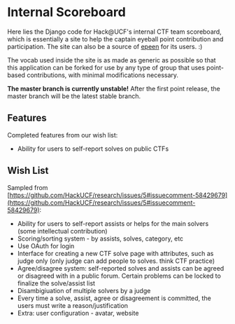 Internal Scoreboard
===================

Here lies the Django code for Hack@UCF's internal CTF team scoreboard, which is essentially a site to help the captain
eyeball point contribution and participation. The site can also be a source of 
[epeen](http://en.wiktionary.org/wiki/epeen) for its users. :)

The vocab used inside the site is as made as generic as possible so that this application can be forked for use by
any type of group that uses point-based contributions, with minimal modifications necessary.

**The master branch is currently unstable!** After the first point release, the master branch will be the latest stable branch.

Features
--------
Completed features from our wish list:

* Ability for users to self-report solves on public CTFs

Wish List
---------
Sampled from [https://github.com/HackUCF/research/issues/5#issuecomment-58429679](https://github.com/HackUCF/research/issues/5#issuecomment-58429679):

* Ability for users to self-report assists or helps for the main solvers (some intellectual contribution)
* Scoring/sorting system - by assists, solves, category, etc
* Use OAuth for login
* Interface for creating a new CTF solve page with attributes, such as judge only (only judge can add people to solves. think CTF practice)
* Agree/disagree system: self-reported solves and assists can be agreed or disagreed with in a public forum. Certain problems can be locked to finalize the solve/assist list
* Disambigiuation of multiple solvers by a judge
* Every time a solve, assist, agree or disagreement is committed, the users must write a reason/justification
* Extra: user configuration - avatar, website
